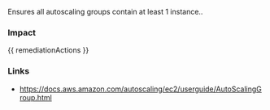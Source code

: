 
Ensures all autoscaling groups contain at least 1 instance..

### Impact
<!-- Add Impact here -->

<!-- DO NOT CHANGE -->
{{ remediationActions }}

### Links
- https://docs.aws.amazon.com/autoscaling/ec2/userguide/AutoScalingGroup.html


